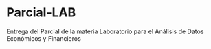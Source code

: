 # Parcial-LAB
Entrega del Parcial de la materia Laboratorio para el Análisis de Datos Económicos y Financieros
